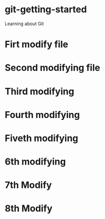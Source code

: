 # git-getting-started
Learning about Git

# Firt modify file

# Second modifying file

# Third modifying

# Fourth modifying

# Fiveth modifying

# 6th modifying

# 7th Modify

# 8th Modify
